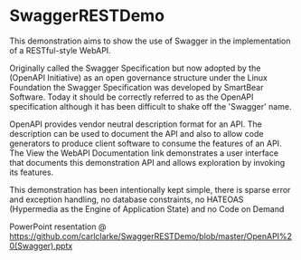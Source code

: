 # SwaggerRESTDemo
This demonstration aims to show the use of Swagger in the implementation of a RESTful-style WebAPI.

Originally called the Swagger Specification but now adopted by the (OpenAPI Initiative) as an open governance structure under the Linux Foundation the Swagger Specification was developed by SmartBear Software. Today it should be correctly referred to as the OpenAPI specification although it has been difficult to shake off the 'Swagger' name.

OpenAPI provides vendor neutral description format for an API. The description can be used to document the API and also to allow code generators to produce client software to consume the features of an API. The View the WebAPI Documentation link demonstrates a user interface that documents this demonstration API and allows exploration by invoking its features.

This demonstration has been intentionally kept simple, there is sparse error and exception handling, no database constraints, no HATEOAS (Hypermedia as the Engine of Application State) and no Code on Demand

PowerPoint resentation @ https://github.com/carlclarke/SwaggerRESTDemo/blob/master/OpenAPI%20(Swagger).pptx
